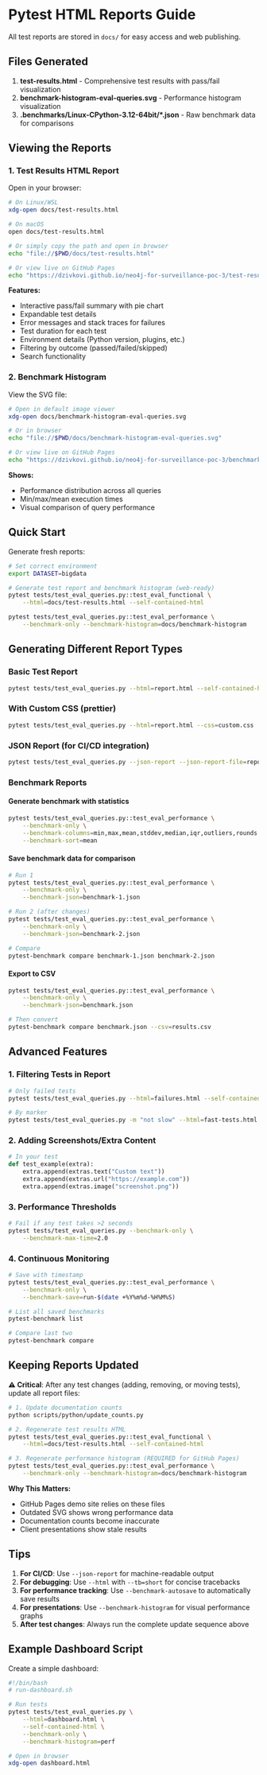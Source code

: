 # Pytest HTML Reports Guide

All test reports are stored in `docs/` for easy access and web publishing.

## Files Generated

1. **test-results.html** - Comprehensive test results with pass/fail visualization
2. **benchmark-histogram-eval-queries.svg** - Performance histogram visualization
3. **.benchmarks/Linux-CPython-3.12-64bit/*.json** - Raw benchmark data for comparisons

## Viewing the Reports

### 1. Test Results HTML Report

Open in your browser:
```bash
# On Linux/WSL
xdg-open docs/test-results.html

# On macOS
open docs/test-results.html

# Or simply copy the path and open in browser
echo "file://$PWD/docs/test-results.html"

# Or view live on GitHub Pages
echo "https://dzivkovi.github.io/neo4j-for-surveillance-poc-3/test-results.html"
```

**Features:**
- Interactive pass/fail summary with pie chart
- Expandable test details
- Error messages and stack traces for failures
- Test duration for each test
- Environment details (Python version, plugins, etc.)
- Filtering by outcome (passed/failed/skipped)
- Search functionality

### 2. Benchmark Histogram

View the SVG file:
```bash
# Open in default image viewer
xdg-open docs/benchmark-histogram-eval-queries.svg

# Or in browser
echo "file://$PWD/docs/benchmark-histogram-eval-queries.svg"

# Or view live on GitHub Pages
echo "https://dzivkovi.github.io/neo4j-for-surveillance-poc-3/benchmark-histogram-eval-queries.svg"
```

**Shows:**
- Performance distribution across all queries
- Min/max/mean execution times
- Visual comparison of query performance

## Quick Start

Generate fresh reports:
```bash
# Set correct environment
export DATASET=bigdata

# Generate test report and benchmark histogram (web-ready)
pytest tests/test_eval_queries.py::test_eval_functional \
    --html=docs/test-results.html --self-contained-html

pytest tests/test_eval_queries.py::test_eval_performance \
    --benchmark-only --benchmark-histogram=docs/benchmark-histogram
```

## Generating Different Report Types

### Basic Test Report
```bash
pytest tests/test_eval_queries.py --html=report.html --self-contained-html
```

### With Custom CSS (prettier)
```bash
pytest tests/test_eval_queries.py --html=report.html --css=custom.css
```

### JSON Report (for CI/CD integration)
```bash
pytest tests/test_eval_queries.py --json-report --json-report-file=report.json
```

### Benchmark Reports

#### Generate benchmark with statistics
```bash
pytest tests/test_eval_queries.py::test_eval_performance \
    --benchmark-only \
    --benchmark-columns=min,max,mean,stddev,median,iqr,outliers,rounds \
    --benchmark-sort=mean
```

#### Save benchmark data for comparison
```bash
# Run 1
pytest tests/test_eval_queries.py::test_eval_performance \
    --benchmark-only \
    --benchmark-json=benchmark-1.json

# Run 2 (after changes)
pytest tests/test_eval_queries.py::test_eval_performance \
    --benchmark-only \
    --benchmark-json=benchmark-2.json

# Compare
pytest-benchmark compare benchmark-1.json benchmark-2.json
```

#### Export to CSV
```bash
pytest tests/test_eval_queries.py::test_eval_performance \
    --benchmark-only \
    --benchmark-json=benchmark.json

# Then convert
pytest-benchmark compare benchmark.json --csv=results.csv
```

## Advanced Features

### 1. Filtering Tests in Report
```bash
# Only failed tests
pytest tests/test_eval_queries.py --html=failures.html --self-contained-html -x

# By marker
pytest tests/test_eval_queries.py -m "not slow" --html=fast-tests.html
```

### 2. Adding Screenshots/Extra Content
```python
# In your test
def test_example(extra):
    extra.append(extras.text("Custom text"))
    extra.append(extras.url("https://example.com"))
    extra.append(extras.image("screenshot.png"))
```

### 3. Performance Thresholds
```bash
# Fail if any test takes >2 seconds
pytest tests/test_eval_queries.py --benchmark-only \
    --benchmark-max-time=2.0
```

### 4. Continuous Monitoring
```bash
# Save with timestamp
pytest tests/test_eval_queries.py::test_eval_performance \
    --benchmark-only \
    --benchmark-save=run-$(date +%Y%m%d-%H%M%S)

# List all saved benchmarks
pytest-benchmark list

# Compare last two
pytest-benchmark compare
```

## Keeping Reports Updated

**⚠️ Critical**: After any test changes (adding, removing, or moving tests), update all report files:

```bash
# 1. Update documentation counts
python scripts/python/update_counts.py

# 2. Regenerate test results HTML 
pytest tests/test_eval_queries.py::test_eval_functional \
    --html=docs/test-results.html --self-contained-html

# 3. Regenerate performance histogram (REQUIRED for GitHub Pages)
pytest tests/test_eval_queries.py::test_eval_performance \
    --benchmark-only --benchmark-histogram=docs/benchmark-histogram
```

**Why This Matters:**
- GitHub Pages demo site relies on these files
- Outdated SVG shows wrong performance data
- Documentation counts become inaccurate
- Client presentations show stale results

## Tips

1. **For CI/CD**: Use `--json-report` for machine-readable output
2. **For debugging**: Use `--html` with `--tb=short` for concise tracebacks
3. **For performance tracking**: Use `--benchmark-autosave` to automatically save results
4. **For presentations**: Use `--benchmark-histogram` for visual performance graphs
5. **After test changes**: Always run the complete update sequence above

## Example Dashboard Script

Create a simple dashboard:
```bash
#!/bin/bash
# run-dashboard.sh

# Run tests
pytest tests/test_eval_queries.py \
    --html=dashboard.html \
    --self-contained-html \
    --benchmark-only \
    --benchmark-histogram=perf

# Open in browser
xdg-open dashboard.html
```